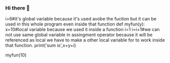 ### Hi there 👋

i=6#it's global variable because it's used avobe the fuction but it can be used in this whole program even inside that function
def myfun(y):
    x=10#local variable because we used it inside a function
    i=1
    i=i+1#we can not use same global variable in assingment operator because it will be referenced as local we have to make a other local variable for to work inside that function.
    print('sum is',x+y+i)
   
   
myfun(10)
